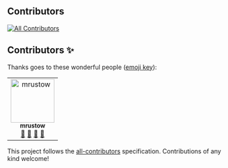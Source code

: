 ## Contributors

<!-- ALL-CONTRIBUTORS-BADGE:START - Do not remove or modify this section -->

[![All Contributors](https://img.shields.io/badge/all_contributors-1-orange.svg?style=flat-square)](#contributors-)

<!-- ALL-CONTRIBUTORS-BADGE:END -->

## Contributors ✨

Thanks goes to these wonderful people ([emoji key](https://allcontributors.org/docs/en/emoji-key)):

<!-- ALL-CONTRIBUTORS-LIST:START - Do not remove or modify this section -->
<!-- prettier-ignore-start -->
<!-- markdownlint-disable -->
<table>
  <tbody>
    <tr>
      <td align="center"><a href="https://nes.princeton.edu/people/marina-rustow"><img src="https://avatars.githubusercontent.com/u/73319225?v=4?s=100" width="100px;" alt="mrustow"/><br /><sub><b>mrustow</b></sub></a><br /><a href="#ideas-mrustow" title="Ideas, Planning, & Feedback">🤔</a> <a href="#userTesting-mrustow" title="User Testing">📓</a> <a href="https://github.com/Princeton-CDH/geniza/issues?q=author%3Amrustow" title="Bug reports">🐛</a> <a href="#question-mrustow" title="Answering Questions">💬</a></td>
    </tr>
  </tbody>
</table>

<!-- markdownlint-restore -->
<!-- prettier-ignore-end -->

<!-- ALL-CONTRIBUTORS-LIST:END -->

This project follows the [all-contributors](https://github.com/all-contributors/all-contributors) specification. Contributions of any kind welcome!
